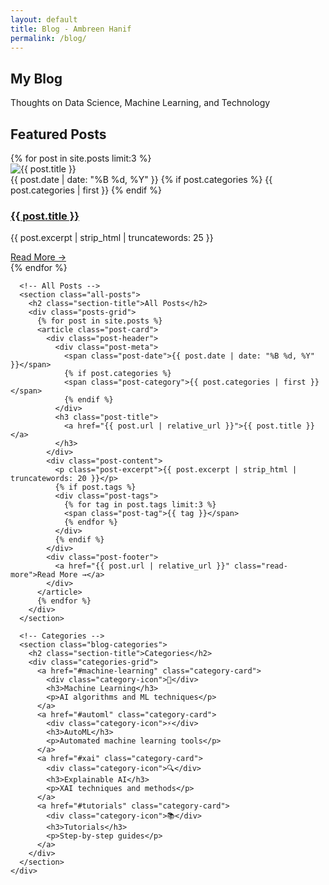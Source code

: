 ```yaml
---
layout: default
title: Blog - Ambreen Hanif
permalink: /blog/
---
```


<!-- Blog Header -->
<section class="blog-header">
  <div class="container">
    <h1 class="blog-title">My Blog</h1>
    <p class="blog-subtitle">Thoughts on Data Science, Machine Learning, and Technology</p>
  </div>
</section>

<!-- Blog Content -->
<main>
  <div class="container">
    <div class="blog-content">
      <!-- Featured Posts -->
      <section class="featured-posts">
        <h2 class="section-title">Featured Posts</h2>
        <div class="featured-grid">
          {% for post in site.posts limit:3 %}
          <article class="featured-post">
            <div class="post-image">
              <img src="{{ post.image | default: '/assets/images/blog-default.jpg' | relative_url }}" alt="{{ post.title }}" />
            </div>
            <div class="post-content">
              <div class="post-meta">
                <span class="post-date">{{ post.date | date: "%B %d, %Y" }}</span>
                {% if post.categories %}
                <span class="post-category">{{ post.categories | first }}</span>
                {% endif %}
              </div>
              <h3 class="post-title">
                <a href="{{ post.url | relative_url }}">{{ post.title }}</a>
              </h3>
              <p class="post-excerpt">{{ post.excerpt | strip_html | truncatewords: 25 }}</p>
              <a href="{{ post.url | relative_url }}" class="read-more">Read More →</a>
            </div>
          </article>
          {% endfor %}
        </div>
      </section>

      <!-- All Posts -->
      <section class="all-posts">
        <h2 class="section-title">All Posts</h2>
        <div class="posts-grid">
          {% for post in site.posts %}
          <article class="post-card">
            <div class="post-header">
              <div class="post-meta">
                <span class="post-date">{{ post.date | date: "%B %d, %Y" }}</span>
                {% if post.categories %}
                <span class="post-category">{{ post.categories | first }}</span>
                {% endif %}
              </div>
              <h3 class="post-title">
                <a href="{{ post.url | relative_url }}">{{ post.title }}</a>
              </h3>
            </div>
            <div class="post-content">
              <p class="post-excerpt">{{ post.excerpt | strip_html | truncatewords: 20 }}</p>
              {% if post.tags %}
              <div class="post-tags">
                {% for tag in post.tags limit:3 %}
                <span class="post-tag">{{ tag }}</span>
                {% endfor %}
              </div>
              {% endif %}
            </div>
            <div class="post-footer">
              <a href="{{ post.url | relative_url }}" class="read-more">Read More →</a>
            </div>
          </article>
          {% endfor %}
        </div>
      </section>

      <!-- Categories -->
      <section class="blog-categories">
        <h2 class="section-title">Categories</h2>
        <div class="categories-grid">
          <a href="#machine-learning" class="category-card">
            <div class="category-icon">🤖</div>
            <h3>Machine Learning</h3>
            <p>AI algorithms and ML techniques</p>
          </a>
          <a href="#automl" class="category-card">
            <div class="category-icon">⚡</div>
            <h3>AutoML</h3>
            <p>Automated machine learning tools</p>
          </a>
          <a href="#xai" class="category-card">
            <div class="category-icon">🔍</div>
            <h3>Explainable AI</h3>
            <p>XAI techniques and methods</p>
          </a>
          <a href="#tutorials" class="category-card">
            <div class="category-icon">📚</div>
            <h3>Tutorials</h3>
            <p>Step-by-step guides</p>
          </a>
        </div>
      </section>
    </div>
  </div>
</main>
